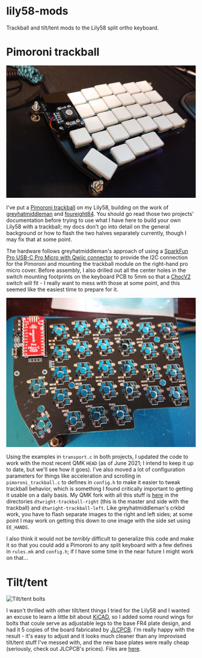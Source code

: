 # lily58-mods
Trackball and tilt/tent mods to the Lily58 split ortho keyboard.

# Pimoroni trackball
![Finished Pimoroni trackball](./imgs/pimoroni_complete.jpg)

I've put a [Pimoroni trackball](https://shop.pimoroni.com/products/trackball-breakout) on my Lily58, building on the work of 
[greyhatmiddleman](https://github.com/greyhatmiddleman/crkbd-pimoroni-trackball) and [foureight84](https://github.com/foureight84/sofle-keyboard-pimoroni). You should go read those two projects' documentation before trying to use what I have here to build your own Lily58 with a trackball; my docs don't go into detail on the general background or how to flash the two halves separately currently, though I may fix that at some point.

The hardware follows greyhatmiddleman's approach of using a [SparkFun Pro USB-C Pro Micro with Qwiic connector](https://www.sparkfun.com/products/15795)
to provide the I2C connection for the Pimoroni and mounting the trackball module on the right-hand pro micro cover. Before assembly, I also drilled out all 
the center holes in the switch mounting footprints on the keyboard PCB to 5mm so that a 
[ChocV2](https://www.kailhswitch.com/mechanical-keyboard-switches/key-switches/kailh-low-profile-switch-choc-v2.html) switch will fit - I really want 
to mess with those at some point, and this seemed like the easiest time to prepare for it.

![Mounted Sparkfun Pro Micro](./imgs/sparkfun_mounted.jpg)

Using the examples in `transport.c` in both 
projects, I updated the code to work with the most recent QMK `HEAD` (as of June 2021; I intend to keep it up to date, but we'll see how it goes). 
I've also moved a lot of configuration parameters for things like acceleration
and scrolling in `pimoroni_trackball.c` to defines in `config.h` to make it easier to tweak trackball behavior, which is something I found critically
important to getting it usable on a daily basis. My QMK fork with all this stuff is 
[here](https://github.com/dtwright/qmk_firmware/tree/dtwright-lily58-pimoroni/keyboards/lily58/keymaps) in the directories `dtwright-trackball-right` 
(this is the master and side with the trackball) and `dtwright-trackball-left`. 
Like greyhatmiddleman's crkbd work, you have to flash separate images to the right and left sides; at some point I may work on getting this down to one
image with the side set using `EE_HANDS`.

I also think it would not be *terribly* difficult to generalize this code and make it so that you could add a Pimoroni to any split keyboard with a few
defines in `rules.mk` and `config.h`; if I have some time in the near future I might work on that...

# Tilt/tent
![Tilt/tent bolts](./imgs/tilt_tent.jpg)

I wasn't thrilled with other tilt/tent things I tried for the Lily58 and I wanted an excuse to learn a little bit about [KiCAD](https://kicad.org), so I 
added some round wings for bolts that coule serve as adjustable legs to the base FR4 plate design, and had it 5 copies of the board fabricated by 
[JLCPCB](https://jlcpcb.com). I'm really happy with the result - it's easy to adjust and it looks much cleaner than any improvised tilt/tent stuff I've 
messed with, and the new base plates were really cheap (seriously, check out JLCPCB's prices). Files are [here](https://github.com/dtwright/Lily58/tree/master/Pro/Case).
